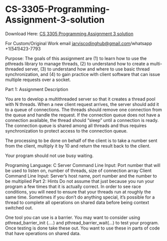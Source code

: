 # CS-3305-Programming-Assignment-3-solution

Download Here: [CS 3305 Programming Assignment 3 solution](https://jarviscodinghub.com/assignment/cs-3305-programming-assignment-solution/)

For Custom/Original Work email jarviscodinghub@gmail.com/whatsapp +1(541)423-7793

Purpose: The goals of this assignment are (1) to learn how to use the pthreads library to manage threads, (2) to understand how to create a multi-threaded server, (3) to understand how and where to use basic thread synchronization, and (4) to gain practice with client software that can issue multiple requests over a socket.

Part 1: Assignment Description

You are to develop a multithreaded server so that it creates a thread pool with N threads. When a new client request arrives, the server should add it to a queue of connections. The threads should remove one connection from the queue and handle the request. If the connection queue does not have a connection available, the thread should “sleep” until a connection is ready. The connection queue is shared among all threads and thus requires synchronization to protect access to the connection queue.

The processing to be done on behalf of the client is to take a number sent from the client, multiply it by 10 and return the result back to the client.

Your program should not use busy waiting.

Programing Language: C Server Command Line Input: Port number that will be used to listen on, number of threads, size of connection array Client Command Line Input: Server’s host name, port number and the number to be multiplied Part 2: Hints Do not assume that just because you run your program a few times that it is actually correct. In order to see race conditions, you will need to ensure that your threads run at roughly the same time. Sometimes if you don’t do anything special, it’s possible for a thread to complete all operations on shared data before being context switched out.

One tool you can use is a barrier. You may want to consider using pthread_barrier_init (….) and pthread_barrier_wait(…) to test your program. Once testing is done take these out. You want to use these in parts of code that have operations on shared data.
